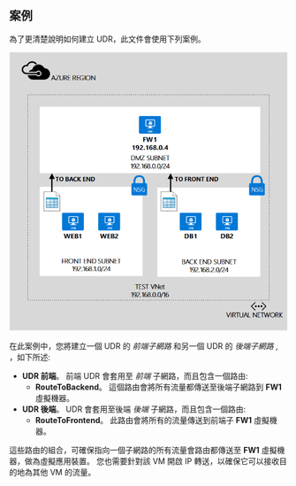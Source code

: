 ## 案例

為了更清楚說明如何建立 UDR，此文件會使用下列案例。

![影像說明](./media/virtual-network-create-udr-scenario-include/figure1.png)

在此案例中，您將建立一個 UDR 的 *前端子網路* 和另一個 UDR 的 *後端子網路* , ，如下所述: 

- **UDR 前端**。 前端 UDR 會套用至 *前端* 子網路，而且包含一個路由:  
    - **RouteToBackend**。 這個路由會將所有流量都傳送至後端子網路到 **FW1** 虛擬機器。
- **UDR 後端**。 UDR 會套用至後端 *後端* 子網路，而且包含一個路由: 
    - **RouteToFrontend**。 此路由會將所有的流量傳送到前端子 **FW1** 虛擬機器。

這些路由的組合，可確保指向一個子網路的所有流量會路由都傳送至 **FW1** 虛擬機器，做為虛擬應用裝置。 您也需要針對該 VM 開啟 IP 轉送，以確保它可以接收目的地為其他 VM 的流量。

